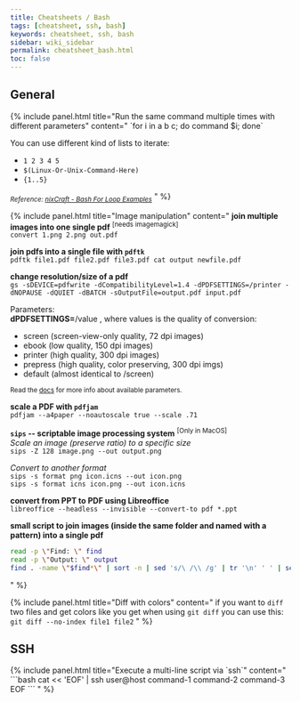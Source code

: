 ```yaml
---
title: Cheatsheets / Bash
tags: [cheatsheet, ssh, bash]
keywords: cheatsheet, ssh, bash
sidebar: wiki_sidebar
permalink: cheatsheet_bash.html
toc: false
---
```


## General

<div class="panel-group">
<!--  panel -->
{% include panel.html
title="Run the same command multiple times with different parameters"
content="
`for i in a b c; do command $i; done`

You can use different kind of lists to iterate:

* `1 2 3 4 5`
* `$(Linux-Or-Unix-Command-Here)`
* `{1..5}`  

<sub>*Reference: [nixCraft - Bash For Loop Examples](https://www.cyberciti.biz/faq/bash-for-loop/)*</sub>
" %}
<!-- end -->
<!--  panel -->
{% include panel.html
title="Image manipulation"
content="
**join multiple images into one single pdf** <sup>[needs imagemagick]</sup>  
`convert 1.png 2.png out.pdf`


**join pdfs into a single file with `pdftk`**  
`pdftk file1.pdf file2.pdf file3.pdf cat output newfile.pdf`


**change resolution/size of a pdf**  
`gs -sDEVICE=pdfwrite -dCompatibilityLevel=1.4 -dPDFSETTINGS=/printer -dNOPAUSE -dQUIET -dBATCH -sOutputFile=output.pdf input.pdf`

Parameters:  
**dPDFSETTINGS=**/value , where values is the quality of conversion:  

* screen (screen-view-only quality, 72 dpi images)
* ebook (low quality, 150 dpi images)
* printer (high quality, 300 dpi images)
* prepress (high quality, color preserving, 300 dpi imgs)
* default (almost identical to /screen)

 <sup>Read the [docs](http://milan.kupcevic.net/ghostscript-ps-pdf/) for more info about available parameters.</sup>


**scale a PDF with `pdfjam`**  
`pdfjam --a4paper --noautoscale true --scale .71`  


**`sips` -- scriptable image processing system** <sup>[Only in MacOS]</sup>  
*Scale an image (preserve ratio) to a specific size*  
`sips -Z 128 image.png --out output.png`

*Convert to another format*  
`sips -s format png icon.icns --out icon.png`  
`sips -s format icns icon.png --out icon.icns`  


**convert from PPT to PDF using Libreoffice**  
`libreoffice --headless --invisible --convert-to pdf *.ppt`


**small script to join images (inside the same folder and named with a pattern) into a single pdf**  

```bash
read -p \"Find: \" find  
read -p \"Output: \" output
find . -name \"$find*\" | sort -n | sed 's/\ /\\ /g' | tr '\n' ' ' | sed 's/$/\ '$output'.pdf/' | xargs convert -compress jpeg

```

" %}
<!-- end -->
{% include panel.html
title="Diff with colors"
content="
if you want to `diff` two files and get colors like you get when using `git diff` you can use this:  
`git diff --no-index file1 file2`
" %}
<!-- end -->
</div>

## SSH

<div class="panel-group">
<!--  panel -->
{% include panel.html
title="Execute a multi-line script via `ssh`"
content="
```bash
cat << 'EOF' | ssh user@host
command-1
command-2
command-3
EOF
```
" %}
<!-- end -->
</div>
